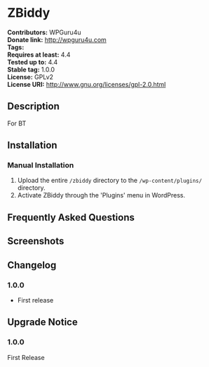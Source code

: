 # ZBiddy #
**Contributors:**      WPGuru4u  
**Donate link:**       http://wpguru4u.com  
**Tags:**  
**Requires at least:** 4.4  
**Tested up to:**      4.4  
**Stable tag:**        1.0.0  
**License:**           GPLv2  
**License URI:**       http://www.gnu.org/licenses/gpl-2.0.html  

## Description ##

For BT

## Installation ##

### Manual Installation ###

1. Upload the entire `/zbiddy` directory to the `/wp-content/plugins/` directory.
2. Activate ZBiddy through the 'Plugins' menu in WordPress.

## Frequently Asked Questions ##


## Screenshots ##


## Changelog ##

### 1.0.0 ###
* First release

## Upgrade Notice ##

### 1.0.0 ###
First Release
